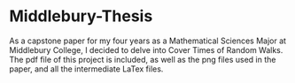 # Middlebury-Thesis

As a capstone paper for my four years as a Mathematical Sciences Major at Middlebury College, I decided to delve into Cover Times of Random Walks. The pdf file of this project is included, as well as the png files used in the paper, and all the intermediate LaTex files.
